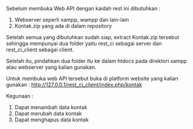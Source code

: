 Sebelum membuka Web API dengan kaidah rest ini dibutuhkan :

1. Webserver seperti xampp, wampp dan lain-lain
2. Kontak.zip yang ada di dalam repository

Setelah semua yang dibutuhkan sudah siap, extract Kontak.zip tersebut 
sehingga mempunyai dua folder yaitu rest_ci sebagai server dan rest_ci_client sebagai client.

Setelah itu, pindahkan dua folder itu ke dalam htdocs pada direktori xampp atau webserver yang kalian gunakan.

Untuk membuka web API tersebut buka di platform website yang kalian gunakan :
http://127.0.0.1/rest_ci_client/index.php/kontak

Kegunaan :

1. Dapat menambah data kontak
2. Dapat merubah data kontak
3. Dapat menghapus data kontak
